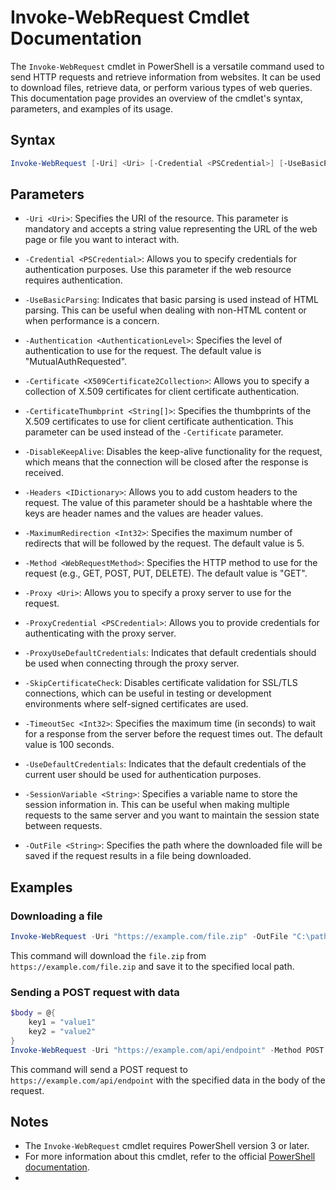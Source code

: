 # Invoke-WebRequest Cmdlet Documentation

The `Invoke-WebRequest` cmdlet in PowerShell is a versatile command used to send HTTP requests and retrieve information from websites. It can be used to download files, retrieve data, or perform various types of web queries. This documentation page provides an overview of the cmdlet's syntax, parameters, and examples of its usage.

## Syntax

```powershell
Invoke-WebRequest [-Uri] <Uri> [-Credential <PSCredential>] [-UseBasicParsing] [-Authentication <AuthenticationLevel>] [-Certificate <X509Certificate2Collection>] [-CertificateThumbprint <String[]>] [-DisableKeepAlive] [-Headers <IDictionary>] [-MaximumRedirection <Int32>] [-Method <WebRequestMethod>] [-Proxy <Uri>] [-ProxyCredential <PSCredential>] [-ProxyUseDefaultCredentials] [-SkipCertificateCheck] [-TimeoutSec <Int32>] [-UseDefaultCredentials] [-SessionVariable <String>] [-OutFile <String>]
```

## Parameters

- `-Uri <Uri>`: Specifies the URI of the resource. This parameter is mandatory and accepts a string value representing the URL of the web page or file you want to interact with.

- `-Credential <PSCredential>`: Allows you to specify credentials for authentication purposes. Use this parameter if the web resource requires authentication.

- `-UseBasicParsing`: Indicates that basic parsing is used instead of HTML parsing. This can be useful when dealing with non-HTML content or when performance is a concern.

- `-Authentication <AuthenticationLevel>`: Specifies the level of authentication to use for the request. The default value is "MutualAuthRequested".

- `-Certificate <X509Certificate2Collection>`: Allows you to specify a collection of X.509 certificates for client certificate authentication.

- `-CertificateThumbprint <String[]>`: Specifies the thumbprints of the X.509 certificates to use for client certificate authentication. This parameter can be used instead of the `-Certificate` parameter.

- `-DisableKeepAlive`: Disables the keep-alive functionality for the request, which means that the connection will be closed after the response is received.

- `-Headers <IDictionary>`: Allows you to add custom headers to the request. The value of this parameter should be a hashtable where the keys are header names and the values are header values.

- `-MaximumRedirection <Int32>`: Specifies the maximum number of redirects that will be followed by the request. The default value is 5.

- `-Method <WebRequestMethod>`: Specifies the HTTP method to use for the request (e.g., GET, POST, PUT, DELETE). The default value is "GET".

- `-Proxy <Uri>`: Allows you to specify a proxy server to use for the request.

- `-ProxyCredential <PSCredential>`: Allows you to provide credentials for authenticating with the proxy server.

- `-ProxyUseDefaultCredentials`: Indicates that default credentials should be used when connecting through the proxy server.

- `-SkipCertificateCheck`: Disables certificate validation for SSL/TLS connections, which can be useful in testing or development environments where self-signed certificates are used.

- `-TimeoutSec <Int32>`: Specifies the maximum time (in seconds) to wait for a response from the server before the request times out. The default value is 100 seconds.

- `-UseDefaultCredentials`: Indicates that the default credentials of the current user should be used for authentication purposes.

- `-SessionVariable <String>`: Specifies a variable name to store the session information in. This can be useful when making multiple requests to the same server and you want to maintain the session state between requests.

- `-OutFile <String>`: Specifies the path where the downloaded file will be saved if the request results in a file being downloaded.

## Examples

### Downloading a file

```powershell
Invoke-WebRequest -Uri "https://example.com/file.zip" -OutFile "C:\path\to\save\file.zip"
```

This command will download the `file.zip` from `https://example.com/file.zip` and save it to the specified local path.

### Sending a POST request with data

```powershell
$body = @{
    key1 = "value1"
    key2 = "value2"
}
Invoke-WebRequest -Uri "https://example.com/api/endpoint" -Method POST -Body $body
```

This command will send a POST request to `https://example.com/api/endpoint` with the specified data in the body of the request.

## Notes

- The `Invoke-WebRequest` cmdlet requires PowerShell version 3 or later.
- For more information about this cmdlet, refer to the official [PowerShell documentation](https://docs.microsoft.com/en-us/powershell/module/microsoft.powershell.utility/invoke-webrequest?view=powershell-7).
- 